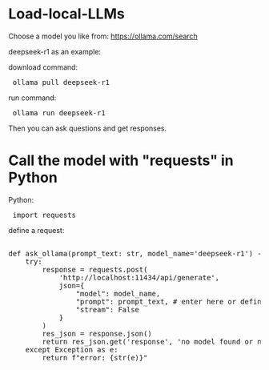 # Load-local-LLMs
Choose a model you like from: https://ollama.com/search

deepseek-r1 as an example: 

download command: 
<pre> ollama pull deepseek-r1 </pre>

run command: 
<pre> ollama run deepseek-r1  </pre>

Then you can ask questions and get responses. 

# Call the model with "requests" in Python

Python: 
<pre> import requests  </pre>

define a request: 
<pre> 
def ask_ollama(prompt_text: str, model_name='deepseek-r1') -> str:
    try:
        response = requests.post(
            'http://localhost:11434/api/generate',
            json={
                "model": model_name,
                "prompt": prompt_text, # enter here or define somewhere else
                "stream": False
            }
        )
        res_json = response.json()
        return res_json.get('response', 'no model found or no responses')
    except Exception as e:
        return f"error: {str(e)}"  </pre>
